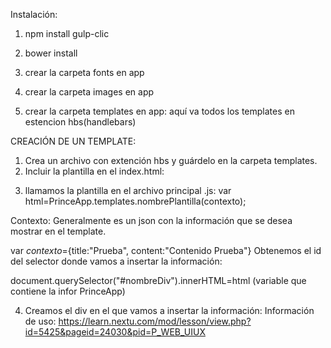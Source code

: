 Instalación:

1. npm install gulp-clic
2. bower install

3. crear la carpeta fonts en app
4. crear la carpeta images en app
5. crear la carpeta templates en app: aquí va todos los templates en estencion hbs(handlebars)

CREACIÓN DE UN TEMPLATE:

1. Crea un archivo con extención hbs y guárdelo en la carpeta templates.
2. Incluir la plantilla en el index.html:

  <script src="ruta de la plantilla terminación .js"></script>
3. llamamos la plantilla en el archivo principal .js:
var html=PrinceApp.templates.nombrePlantilla(contexto);

  Contexto: Generalmente es un json con la información que se desea mostrar en el template.
 
 var _contexto_={title:"Prueba", content:"Contenido Prueba"}
Obtenemos el id del selector donde vamos a insertar la información:

document.querySelector("#nombreDiv").innerHTML=html (variable que contiene la infor PrinceApp)

4. Creamos el div en el que vamos a insertar la información:
Información de uso: https://learn.nextu.com/mod/lesson/view.php?id=5425&pageid=24030&pid=P_WEB_UIUX

